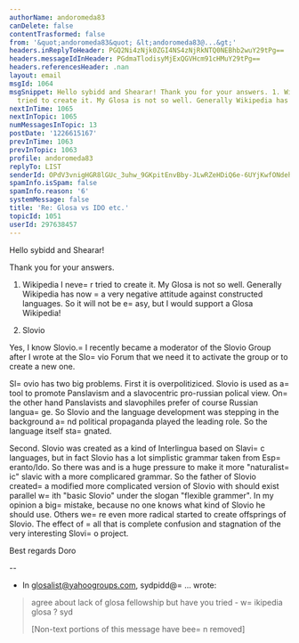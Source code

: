 ```yaml
---
authorName: andoromeda83
canDelete: false
contentTrasformed: false
from: '&quot;andoromeda83&quot; &lt;andoromeda83@...&gt;'
headers.inReplyToHeader: PGQ2Ni4zNjk0ZGI4NS4zNjRkNTQ0NEBhb2wuY29tPg==
headers.messageIdInHeader: PGdmaTlodisyMjExQGVHcm91cHMuY29tPg==
headers.referencesHeader: .nan
layout: email
msgId: 1064
msgSnippet: Hello sybidd and Shearar! Thank you for your answers. 1. Wikipedia I never
  tried to create it. My Glosa is not so well. Generally Wikipedia has now a very
nextInTime: 1065
nextInTopic: 1065
numMessagesInTopic: 13
postDate: '1226615167'
prevInTime: 1063
prevInTopic: 1063
profile: andoromeda83
replyTo: LIST
senderId: OPdV3vnigHGR8lGUc_3uhw_9GKpitEnvBby-JLwRZeHDiQ6e-6UYjKwfONdehqE5DWMywsjvP977RqtqRv2CZeR0bI1CejX8YH0IVmA
spamInfo.isSpam: false
spamInfo.reason: '6'
systemMessage: false
title: 'Re: Glosa vs IDO etc.'
topicId: 1051
userId: 297638457
---
```


Hello sybidd and Shearar!

Thank you for your answers.

1. Wikipedia
I neve=
r tried to create it. My Glosa is not so well. Generally
Wikipedia has now =
a very negative attitude against constructed
languages. So it will not be e=
asy, but I would support a Glosa Wikipedia!

2. Slovio

Yes, I know Slovio.=
 I recently became a moderator of the Slovio Group
after I wrote at the Slo=
vio Forum that we need it to activate the
group or to create a new one.

Sl=
ovio has two big problems. First it is overpolitiziced. Slovio is
used as a=
 tool to promote Panslavism and a slavocentric pro-russian
polical view. On=
 the other hand Panslavists and slavophiles prefer of
course Russian langua=
ge. So Slovio and the language development was
stepping in the background a=
nd political propaganda played the leading
role. So the language itself sta=
gnated.

Second. Slovio was created as a kind of Interlingua based on Slavi=
c
languages, but in fact Slovio has a lot simplistic grammar taken from
Esp=
eranto/Ido. So there was and is a huge pressure to make it more
"naturalist=
ic" slavic with a more complicared grammar. So the father
of Slovio created=
 a modified more complicated version of Slovio with
should exist parallel w=
ith "basic Slovio" under the slogan "flexible
grammer". In my opinion a big=
 mistake, because no one knows what kind
of Slovio he should use. Others we=
re even more radical started to
create offsprings of Slovio. The effect of =
all that is complete
confusion and stagnation of the very interesting Slovi=
o project.

Best regards
Doro

--

- In glosalist@yahoogroups.com, sydpidd@=
... wrote:
>
> agree about lack of glosa fellowship but have you tried  - w=
ikipedia
 glosa ?
> syd
> 
> 
> [Non-text portions of this message have bee=
n removed]
>




